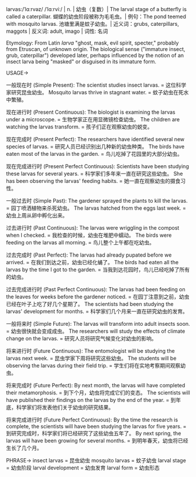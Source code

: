 larvas:/ˈlɑːrvəz/ /ˈlɑːrviː/ | n. | 幼虫（复数）| The larval stage of a butterfly is called a caterpillar. 蝴蝶的幼虫阶段被称为毛毛虫。| 例句：The pond teemed with mosquito larvas. 池塘里满是蚊子幼虫。| 近义词：grubs, caterpillars, maggots | 反义词: adult, imago | 词性: 名词

Etymology: From Latin *larva* "ghost, mask, evil spirit, specter," probably from Etruscan, of unknown origin.  The biological sense ("immature insect, grub, caterpillar") developed later, perhaps influenced by the notion of an insect larva being "masked" or disguised in its immature form.

USAGE->

一般现在时 (Simple Present):
The scientist studies insect larvas. =  这位科学家研究昆虫幼虫。
Mosquito larvas thrive in stagnant water. = 蚊子幼虫在死水中繁殖。

现在进行时 (Present Continuous):
The biologist is examining the larvas under a microscope. = 生物学家正在用显微镜检查幼虫。
The children are watching the larvas transform. = 孩子们正在观察幼虫的蜕变。


现在完成时 (Present Perfect):
The researchers have identified several new species of larvas. = 研究人员已经识别出几种新的幼虫种类。
The birds have eaten most of the larvas in the garden. = 鸟儿吃掉了花园里的大部分幼虫。


现在完成进行时 (Present Perfect Continuous):
Scientists have been studying these larvas for several years. = 科学家们多年来一直在研究这些幼虫。
She has been observing the larvas' feeding habits. = 她一直在观察幼虫的摄食习性。


一般过去时 (Simple Past):
The gardener sprayed the plants to kill the larvas. = 园丁喷洒植物来杀死幼虫。
The larvas hatched from the eggs last week. = 幼虫上周从卵中孵化出来。


过去进行时 (Past Continuous):
The larvas were wriggling in the compost when I checked. = 我检查的时候，幼虫在堆肥中蠕动。
The birds were feeding on the larvas all morning. =  鸟儿整个上午都在吃幼虫。


过去完成时 (Past Perfect):
The larvas had already pupated before we arrived. = 在我们到达之前，幼虫已经化蛹了。
The birds had eaten all the larvas by the time I got to the garden. = 当我到达花园时，鸟儿已经吃掉了所有的幼虫。


过去完成进行时 (Past Perfect Continuous):
The larvas had been feeding on the leaves for weeks before the gardener noticed. = 在园丁注意到之前，幼虫已经在叶子上吃了好几个星期了。
The scientists had been studying the larvas' development for months. = 科学家们几个月来一直在研究幼虫的发育。


一般将来时 (Simple Future):
The larvas will transform into adult insects soon. = 幼虫很快就会变成成虫。
The researchers will study the effects of climate change on the larvas. = 研究人员将研究气候变化对幼虫的影响。


将来进行时 (Future Continuous):
The entomologist will be studying the larvas next week. = 昆虫学家下周将研究这些幼虫。
The students will be observing the larvas during their field trip. = 学生们将在实地考察期间观察幼虫。


将来完成时 (Future Perfect):
By next month, the larvas will have completed their metamorphosis. = 到下个月，幼虫将完成它们的变态。
The scientists will have published their findings on the larvas by the end of the year. = 到年底，科学家们将发表他们关于幼虫的研究结果。


将来完成进行时 (Future Perfect Continuous):
By the time the research is complete, the scientists will have been studying the larvas for five years. = 到研究完成时，科学家们将已经研究了这些幼虫五年了。
By next spring, the larvas will have been growing for several months. = 到明年春天，幼虫将已经生长了几个月。


PHRASE->
insect larvas = 昆虫幼虫
mosquito larvas = 蚊子幼虫
larval stage = 幼虫阶段
larval development = 幼虫发育
larval form = 幼虫形态
